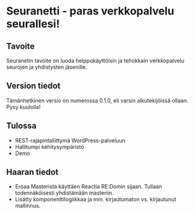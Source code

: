 # Seuranetti - paras verkkopalvelu seurallesi!

## Tavoite
Seuranetin tavoite on luoda helppokäyttöisin ja tehokkain verkkopalvelu seurojen ja yhdistysten jäsenille. 

## Version tiedot
Tämänhetkinen versio on numerossa 0.1.0, eli varsin alkutekijöissä ollaan. Pysy kuulolla!

## Tulossa
 * REST-rajapintaliittymä WordPress-palveluun
 * Hallitumpi kehitysympäristö
 * Demo

## Haaran tiedot
 * Eroaa Masterista käyttäen Reactia RE:Domin sijaan. Tullaan todennäköisesti yhdistämään masteriin.
 * Lisätty komponenttilogiikkaa ja mm. kirjautumaton vs. kirjautunut mallinnus. 